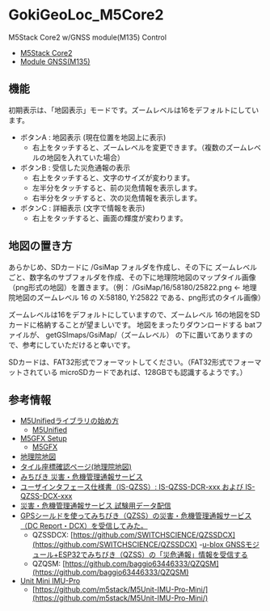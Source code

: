 # GokiGeoLoc_M5Core2

M5Stack Core2 w/GNSS module(M135) Control

- [M5Stack Core2](https://docs.m5stack.com/ja/core/core2)
- [Module GNSS(M135)](https://docs.m5stack.com/en/module/GNSS%20Module)

## 機能

初期表示は、「地図表示」モードです。ズームレベルは16をデフォルトにしています。

- ボタンA : 地図表示 (現在位置を地図上に表示)
  - 右上をタッチすると、ズームレベルを変更できます。（複数のズームレベルの地図を入れていた場合）
- ボタンB : 受信した災危通報の表示
  - 右上をタッチすると、文字のサイズが変わります。
  - 左半分をタッチすると、前の災危情報を表示します。
  - 右半分をタッチすると、次の災危情報を表示します。
- ボタンC : 詳細表示 (文字で情報を表示)
  - 右上をタッチすると、画面の輝度が変わります。

## 地図の置き方

あらかじめ、SDカードに /GsiMap フォルダを作成し、その下に ズームレベルごと、数字名のサブフォルダを作成、その下に地理院地図のマップタイル画像（png形式の地図）を置きます。（例： /GsiMap/16/58180/25822.png  ← 地理院地図のズームレベル 16 の X:58180, Y:25822 である、png形式のタイル画像）

ズームレベルは16をデフォルトにしていますので、ズームレベル 16の地図をSDカードに格納することが望ましいです。
地図をまったりダウンロードする batファイルが、 getGSImaps/GsiMap/（ズームレベル） の下に置いてありますので、参考にしていただけると幸いです。

SDカードは、FAT32形式でフォーマットしてください。（FAT32形式でフォーマットされている microSDカードであれば、128GBでも認識するようです。）

## 参考情報

- [M5Unifiedライブラリの始め方](https://docs.m5stack.com/ja/arduino/m5unified/helloworld)
  - [M5Unified](https://github.com/m5stack/M5Unified)
- [M5GFX Setup](https://docs.m5stack.com/ja/arduino/m5gfx/m5gfx)
  - [M5GFX](https://github.com/M5Stack/M5GFX)
- [地理院地図](https://maps.gsi.go.jp/help/howtouse.html)
- [タイル座標確認ページ(地理院地図)](https://maps.gsi.go.jp/development/tileCoordCheck.html#16/35.6104/139.5950)
- [みちびき 災害・危機管理通報サービス](https://qzss.go.jp/technical/system/dcr.html)
- [ユーザインタフェース仕様書（IS-QZSS）: IS-QZSS-DCR-xxx および IS-QZSS-DCX-xxx](https://qzss.go.jp/technical/download/ps-is-qzss.html)
- [災害・危機管理通報サービス 試験用データ配信](https://qzss.go.jp/technical/dod/dc-report/test-data-distribution.html)
- [GPSシールドを使ってみちびき（QZSS）の災害・危機管理通報サービス（DC Report・DCX）を受信してみた。](https://www.switch-science.com/blogs/magazine/gps-qzss-dc-report-dcx-receiving)
  - QZSSDCX: [https://github.com/SWITCHSCIENCE/QZSSDCX](https://github.com/SWITCHSCIENCE/QZSSDCX)
-[u-blox GNSSモジュール+ESP32でみちびき（QZSS）の「災危通報」情報を受信する](https://qiita.com/ta-oot/items/d721de91bfcbd952574b)
  - QZQSM: [https://github.com/baggio63446333/QZQSM](https://github.com/baggio63446333/QZQSM)
- [Unit Mini IMU-Pro](https://docs.m5stack.com/ja/unit/IMU%20Pro%20Mini%20Unit)
  - [https://github.com/m5stack/M5Unit-IMU-Pro-Mini/](https://github.com/m5stack/M5Unit-IMU-Pro-Mini/)
